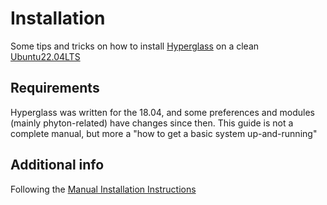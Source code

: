 # Installation

Some tips and tricks on how to install [Hyperglass](https://hyperglass.dev/) on a clean [Ubuntu22.04LTS](https://ubuntu.com/server)

## Requirements

Hyperglass was written for the 18.04, and some preferences and modules (mainly phyton-related) have changes since then. 
This guide is not a complete manual, but more a "how to get a basic system up-and-running"

## Additional info

Following the [Manual Installation Instructions](https://hyperglass.dev/docs/getting-started#manual-installation "https://hyperglass.dev/docs/getting-started#manual-installation")


 
